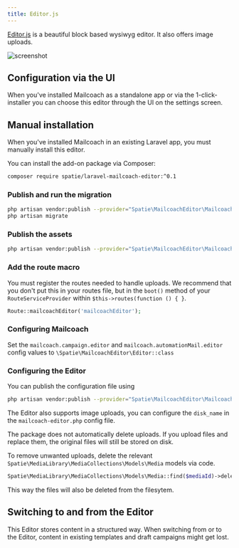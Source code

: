 ```yaml
---
title: Editor.js
---
```


[Editor.js](https://editorjs.io) is a beautiful block based wysiwyg editor. It also offers image uploads.

![screenshot](/images/docs/v4/editors/editor-js.png)

## Configuration via the UI

When you've installed Mailcoach as a standalone app or via the 1-click-installer you can choose this editor through the UI on the settings screen.

## Manual installation

When you've installed Mailcoach in an existing Laravel app, you must manually install this editor.

You can install the add-on package via Composer:

```bash
composer require spatie/laravel-mailcoach-editor:^0.1
```

### Publish and run the migration

```bash
php artisan vendor:publish --provider="Spatie\MailcoachEditor\MailcoachEditorServiceProvider" --tag="mailcoach-editor-migrations"
php artisan migrate
```

### Publish the assets

```bash
php artisan vendor:publish --provider="Spatie\MailcoachEditor\MailcoachEditorServiceProvider" --tag="mailcoach-editor-assets"
```

### Add the route macro

You must register the routes needed to handle uploads. We recommend that you don't put this in your routes file, but in the `boot()` method of your `RouteServiceProvider` within `$this->routes(function () { }`.

```php
Route::mailcoachEditor('mailcoachEditor');
```

### Configuring Mailcoach

Set the `mailcoach.campaign.editor` and `mailcoach.automationMail.editor` config values to `\Spatie\MailcoachEditor\Editor::class`

### Configuring the Editor

You can publish the configuration file using

```bash
php artisan vendor:publish --provider="Spatie\MailcoachEditor\MailcoachEditorServiceProvider" --tag="mailcoach-editor-config"
```

The Editor also supports image uploads, you can configure the `disk_name` in the `mailcoach-editor.php` config file.

The package does not automatically delete uploads. If you upload files and replace them, the original files will still be stored on disk.

To remove unwanted uploads, delete the relevant `Spatie\MediaLibrary\MediaCollections\Models\Media` models via code.

```php
Spatie\MediaLibrary\MediaCollections\Models\Media::find($mediaId)->delete();
```

This way the files will also be deleted from the filesytem.

## Switching to and from the Editor

This Editor stores content in a structured way. When switching from or to the Editor, content in existing templates and draft campaigns might get lost.
